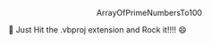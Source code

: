 <p style="text-align:center; font-size = 123">ArrayOfPrimeNumbersTo100 </p>

👋 Just Hit the  .vbproj    extension and Rock it!!!! 😄 
